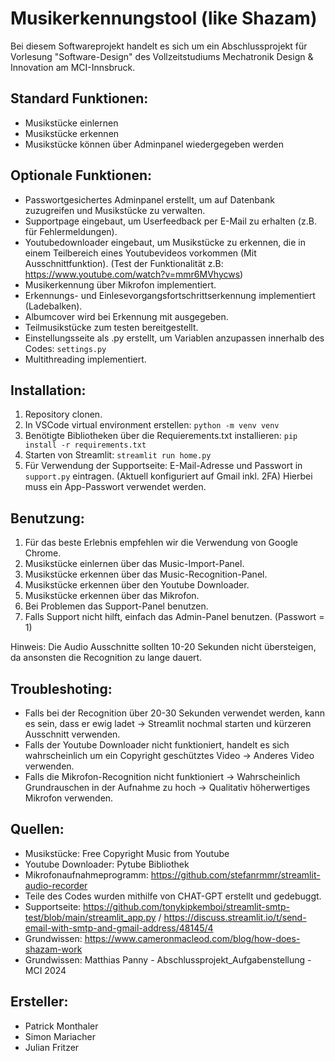 # Musikerkennungstool (like Shazam)

Bei diesem Softwareprojekt handelt es sich um ein Abschlussprojekt für Vorlesung "Software-Design" des Vollzeitstudiums Mechatronik Design & Innovation am MCI-Innsbruck.

## Standard Funktionen:

* Musikstücke einlernen
* Musikstücke erkennen
* Musikstücke können über Adminpanel wiedergegeben werden


## Optionale Funktionen:

* Passwortgesichertes Adminpanel erstellt, um auf Datenbank zuzugreifen und Musikstücke zu verwalten.
* Supportpage eingebaut, um Userfeedback per E-Mail zu erhalten (z.B. für Fehlermeldungen).
* Youtubedownloader eingebaut, um Musikstücke zu erkennen, die in einem Teilbereich eines Youtubevideos vorkommen (Mit Ausschnittfunktion). (Test der Funktionalität z.B: https://www.youtube.com/watch?v=mmr6MVhycws)
* Musikerkennung über Mikrofon implementiert.
* Erkennungs- und Einlesevorgangsfortschrittserkennung implementiert (Ladebalken).
* Albumcover wird bei Erkennung mit ausgegeben.
* Teilmusikstücke zum testen bereitgestellt.
* Einstellungsseite als .py erstellt, um Variablen anzupassen innerhalb des Codes: `settings.py`
* Multithreading implementiert.


## Installation:

1. Repository clonen.
1. In VSCode virtual environment erstellen: `python -m venv venv`
2. Benötigte Bibliotheken über die Requierements.txt installieren: `pip install -r requirements.txt`
3. Starten von Streamlit: `streamlit run home.py`
4. Für Verwendung der Supportseite: E-Mail-Adresse und Passwort in `support.py` eintragen. (Aktuell konfiguriert auf Gmail inkl. 2FA) Hierbei muss ein App-Passwort verwendet werden.

## Benutzung:

1. Für das beste Erlebnis empfehlen wir die Verwendung von Google Chrome.
2. Musikstücke einlernen über das Music-Import-Panel.
3. Musikstücke erkennen über das Music-Recognition-Panel.
4. Musikstücke erkennen über den Youtube Downloader.
5. Musikstücke erkennen über das Mikrofon.
6. Bei Problemen das Support-Panel benutzen.
7. Falls Support nicht hilft, einfach das Admin-Panel benutzen. (Passwort = 1)

Hinweis: Die Audio Ausschnitte sollten 10-20 Sekunden nicht übersteigen, da ansonsten die Recognition zu lange dauert.

## Troubleshoting:

* Falls bei der Recognition über 20-30 Sekunden verwendet werden, kann es sein, dass er ewig ladet -> Streamlit nochmal starten und kürzeren Ausschnitt verwenden.
* Falls der Youtube Downloader nicht funktioniert, handelt es sich wahrscheinlich um ein Copyright geschütztes Video -> Anderes Video verwenden.
* Falls die Mikrofon-Recognition nicht funktioniert -> Wahrscheinlich Grundrauschen in der Aufnahme zu hoch -> Qualitativ höherwertiges Mikrofon verwenden.


## Quellen:

* Musikstücke: Free Copyright Music from Youtube
* Youtube Downloader: Pytube Bibliothek 
* Mikrofonaufnahmeprogramm: https://github.com/stefanrmmr/streamlit-audio-recorder
* Teile des Codes wurden mithilfe von CHAT-GPT erstellt und gedebuggt.
* Supportseite: https://github.com/tonykipkemboi/streamlit-smtp-test/blob/main/streamlit_app.py / https://discuss.streamlit.io/t/send-email-with-smtp-and-gmail-address/48145/4
* Grundwissen: https://www.cameronmacleod.com/blog/how-does-shazam-work
* Grundwissen: Matthias Panny - Abschlussprojekt_Aufgabenstellung - MCI 2024


## Ersteller:

* Patrick Monthaler
* Simon Mariacher
* Julian Fritzer